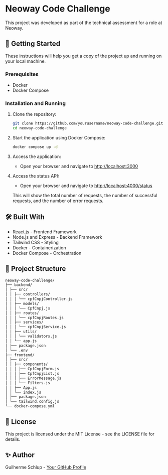 # Neoway Code Challenge

This project was developed as part of the technical assessment for a role at Neoway.

## 🚀 Getting Started

These instructions will help you get a copy of the project up and running on your local machine.

### Prerequisites

- Docker
- Docker Compose

### Installation and Running

1. Clone the repository:

   ```bash
   git clone https://github.com/yourusername/neoway-code-challenge.git
   cd neoway-code-challenge
   ```

2. Start the application using Docker Compose:

   ```bash
   docker compose up -d
   ```

3. Access the application:
   - Open your browser and navigate to [http://localhost:3000](http://localhost:3000)

4. Access the status API:
   - Open your browser and navigate to [http://localhost:4000/status](http://localhost:4000/status)

   This will show the total number of requests, the number of successful requests, and the number of error requests.

## 🛠️ Built With

- React.js - Frontend Framework
- Node.js and Express - Backend Framework
- Tailwind CSS - Styling
- Docker - Containerization
- Docker Compose - Orchestration

## 📝 Project Structure

```bash
neoway-code-challenge/
├── backend/
│ ├── src/
│ │ ├── controllers/
│ │ │ └── cpfCnpjController.js
│ │ ├── models/
│ │ │ └── CpfCnpj.js
│ │ ├── routes/
│ │ │ └── cpfCnpjRoutes.js
│ │ ├── services/
│ │ │ └── cpfCnpjService.js
│ │ ├── utils/
│ │ │ └── validators.js
│ │ └── app.js
│ ├── package.json
│ └── .env
├── frontend/
│ ├── src/
│ │ ├── components/
│ │ │ ├── CpfCnpjForm.js
│ │ │ ├── CpfCnpjList.js
│ │ │ ├── ErrorMessage.js
│ │ │ └── Filters.js
│ │ ├── App.js
│ │ └── index.js
│ ├── package.json
│ └── tailwind.config.js
└── docker-compose.yml
```

## 📄 License

This project is licensed under the MIT License - see the LICENSE file for details.

## ✨ Author

Guilherme Schlup - [Your GitHub Profile](https://github.com/gschlup)
